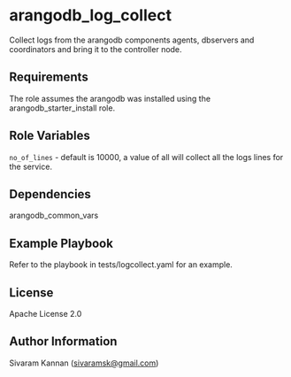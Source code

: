 arangodb_log_collect
=========

Collect logs from the arangodb components agents, dbservers and coordinators and bring it to the controller node. 

Requirements
------------

The role assumes the arangodb was installed using the arangodb_starter_install role.

Role Variables
--------------

`no_of_lines` - default is 10000, a value of all will collect all the logs lines for the service.


Dependencies
------------

arangodb_common_vars

Example Playbook
----------------

Refer to the playbook in tests/logcollect.yaml for an example.

License
-------

Apache License 2.0

Author Information
------------------

Sivaram Kannan (sivaramsk@gmail.com)
